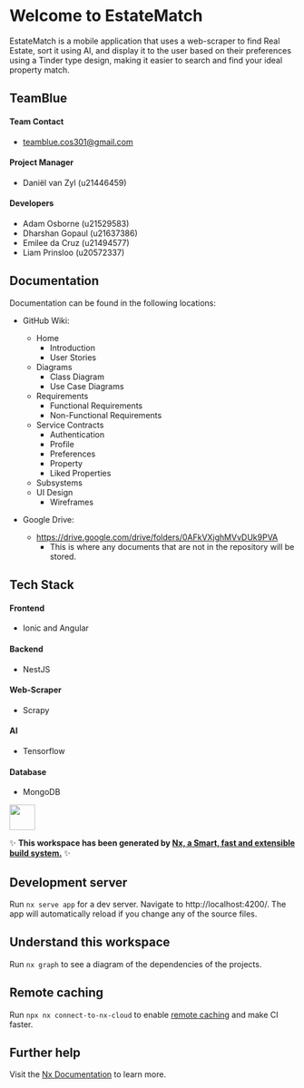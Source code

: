 # Welcome to EstateMatch
EstateMatch is a mobile application that uses a web-scraper to find Real Estate, sort it using
AI, and display it to the user based on their preferences using a Tinder type design, making
it easier to search and find your ideal property match.

##  TeamBlue

#### Team Contact
- teamblue.cos301@gmail.com

#### Project Manager
- Daniël van Zyl (u21446459)

#### Developers
- Adam Osborne (u21529583)
- Dharshan Gopaul (u21637386)
- Emilee da Cruz (u21494577)
- Liam Prinsloo (u20572337)

## Documentation
Documentation can be found in the following locations:
- GitHub Wiki:
    - Home
        - Introduction
        - User Stories 
    - Diagrams 
        - Class Diagram
        - Use Case Diagrams   
    -  Requirements
        - Functional Requirements 
        - Non-Functional Requirements     
    - Service Contracts
        - Authentication
        - Profile
        - Preferences
        - Property
        - Liked Properties
    - Subsystems
    - UI Design
        - Wireframes

- Google Drive:
    - https://drive.google.com/drive/folders/0AFkVXjghMVvDUk9PVA
        - This is where any documents that are not in the repository will be stored.
        

## Tech Stack

#### Frontend
- Ionic and Angular

#### Backend
- NestJS
#### Web-Scraper
- Scrapy

#### AI
- Tensorflow

#### Database
- MongoDB

<a alt="Nx logo" href="https://nx.dev" target="_blank" rel="noreferrer"><img src="https://raw.githubusercontent.com/nrwl/nx/master/images/nx-logo.png" width="45"></a>

✨ **This workspace has been generated by [Nx, a Smart, fast and extensible build system.](https://nx.dev)** ✨

## Development server

Run `nx serve app` for a dev server. Navigate to http://localhost:4200/. The app will automatically reload if you change any of the source files.

## Understand this workspace

Run `nx graph` to see a diagram of the dependencies of the projects.

## Remote caching

Run `npx nx connect-to-nx-cloud` to enable [remote caching](https://nx.app) and make CI faster.

## Further help

Visit the [Nx Documentation](https://nx.dev) to learn more.
